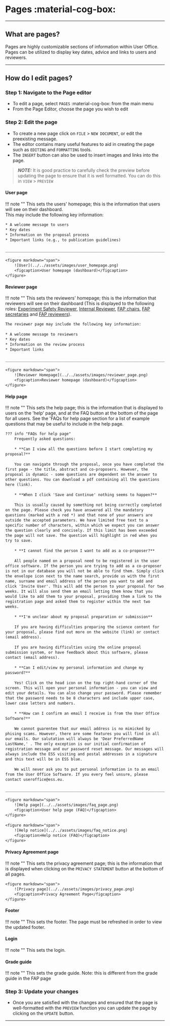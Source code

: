 # Pages :material-cog-box:

---

## What are pages?

Pages are highly customizable sections of information within User Office. Pages can be utilized to display key dates, advice and links to users and reviewers.

---

## How do I edit pages?

### Step 1: Navigate to the Page editor

- To edit a page, select `PAGES` :material-cog-box: from the main menu
- From the Page Editor, choose the page you wish to edit

### Step 2: Edit the page

- To create a new page click on `FILE` > `NEW DOCUMENT`, or edit the preexisting message.
- The editor contains many useful features to aid in creating the page such as `EDITING` and `FORMATTING` tools.
- The `INSERT` button can also be used to insert images and links into the page.

> **_NOTE:_** It is good practice to carefully check the preview before updating the page to ensure that it is well formatted. You can do this in `VIEW` > `PREVIEW`

#### User page

!!! note ""
This sets the users' homepage; this is the information that users will see on their dashboard.  
 This may include the following key information:

    * A welcome message to users
    * Key dates
    * Information on the proposal process
    * Important links (e.g., to publication guidelines)

    _____________________________________________________________________________________________________________

    <figure markdown="span">
        ![User](../../assets/images/user_homepage.png)
        <figcaption>User homepage (dashboard)</figcaption>
    </figure>

#### Reviewer page

!!! note ""
This sets the reviewers' homepage; this is the information that reviewers will see on their dashboard (This is displayed to the following roles: [Experiment Safety Reviewer](roles.md), [Internal Reviewer](roles.md), [FAP chairs](roles.md), [FAP secretaries](roles.md) and [FAP reviewers](roles.md)).

    The reviewer page may include the following key information:

    * A welcome message to reviewers
    * Key dates
    * Information on the review process
    * Important links

    _____________________________________________________________________________________________________________

    <figure markdown="span">
        ![Reviewer Homepage](../../assets/images/reviewer_page.png)
        <figcaption>Reviewer homepage (dashboard)</figcaption>
    </figure>

#### Help page

!!! note ""
This sets the help page; this is the information that is displayed to users on the 'help' page, and at the FAQ button at the bottom of the page for all users. See the 'FAQs for help page section for a list of example questions that may be useful to include in the help page.

    ??? info "FAQs for help page"
        Frequently asked questions:

        * **Can I view all the questions before I start completing my proposal?**

        You can navigate through the proposal, once you have completed the first page - the title, abstract and co-proposers. However, the proposal is dynamic - some questions are dependent on the answer to other questions. You can download a pdf containing all the questions here (link).

        * **When I click 'Save and Continue' nothing seems to happen?**

        This is usually caused by something not being correctly completed on the page. Please check you have answered all the mandatory questions (marked with a red *) and that none of your answers are outside the accepted parameters. We have limited free text to a specific number of characters, within which we expect you can answer the question clearly and concisely. If this limit has been exceeded the page will not save. The question will highlight in red when you try to save.

        * **I cannot find the person I want to add as a co-proposer?**

        All people named on a proposal need to be registered in the user office software. If the person you are trying to add as a co-proposer is not in our database you will not be able to find them. Simply click the envelope icon next to the name search, provide us with the first name, surname and email address of the person you want to add and click 'Invite User'. This will add the person to your proposal for two weeks. It will also send them an email letting them know that you would like to add them to your proposal, providing them a link to the registration page and asked them to register within the next two weeks. 

        * **I'm unclear about my proposal preparation or submission**

        If you are having difficulties preparing the science content for your proposal, please find out more on the website (link) or contact (email address).

        If you are having difficulties using the online proposal submission system, or have feedback about this software, please contact (email address).

        * **Can I edit/view my personal information and change my password?**

        Yes! Click on the head icon on the top right-hand corner of the screen. This will open your personal information - you can view and edit your details. You can also change your password. Please remember that the password needs to be 8 characters and include upper case, lower case letters and numbers. 

        * **How can I confirm an email I receive is from the User Office Software?**

        We cannot guarentee that our email address is no mimicked by phising scams. However, there are some features you will find in all our emails. Our salutation will always be 'Dear PreferredName LastName,' . The only exception is our initial confirmation of registration message and our password reset message. Our messages will always include the ESS visiting and postal addresses in a signature and this text will be in ESS blue. 

        We will never ask you to put personal information in to an email from the User Office Software. If you every feel unsure, please contact useroffice@ess.eu.

    _____________________________________________________________________________________________________________

    <figure markdown="span">
        ![Help page](../../assets/images/faq_page.png)
        <figcaption>User help page (FAQ)</figcaption>
    </figure>

    <figure markdown="span">
        ![Help notice](../../assets/images/faq_notice.png)
        <figcaption>Help notice (FAQ)</figcaption>
    </figure>

#### Privacy Agreement page

!!! note ""
This sets the privacy agreement page; this is the information that is displayed when clicking on the `PRIVACY STATEMENT` button at the bottom of all pages.

    <figure markdown="span">
        ![Privacy page](../../assets/images/privacy_page.png)
        <figcaption>Privacy Agreement Page</figcaption>
    </figure>

#### Footer

!!! note ""
This sets the footer. The page must be refreshed in order to view the updated footer.

#### Login

!!! note ""
This sets the login.

#### Grade guide

!!! note ""
This sets the grade guide. Note: this is different from the grade guide in the FAP page

### Step 3: Update your changes

- Once you are satisfied with the changes and ensured that the page is well-formatted with the `PREVIEW` function you can update the page by clicking on the `UPDATE` button.

---
